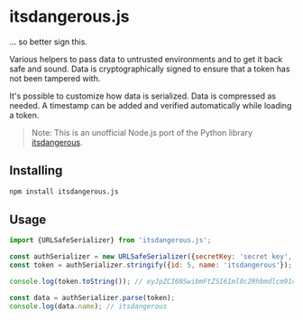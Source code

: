 # itsdangerous.js

... so better sign this.

Various helpers to pass data to untrusted environments and to get it back safe and sound. Data is cryptographically
signed to ensure that a token has not been tampered with.

It's possible to customize how data is serialized. Data is compressed as needed. A timestamp can be added and verified
automatically while loading a token.

> Note: This is an unofficial Node.js port of the Python library
> [itsdangerous](https://github.com/pallets/itsdangerous).

## Installing

```sh
npm install itsdangerous.js
```

## Usage

```js
import {URLSafeSerializer} from 'itsdangerous.js';

const authSerializer = new URLSafeSerializer({secretKey: 'secret key', salt: 'auth'});
const token = authSerializer.stringify({id: 5, name: 'itsdangerous'});

console.log(token.toString()); // eyJpZCI6NSwibmFtZSI6Iml0c2Rhbmdlcm91cyJ9.6YP6T0BaO67XP--9UzTrmurXSmg

const data = authSerializer.parse(token);
console.log(data.name); // itsdangerous
```
